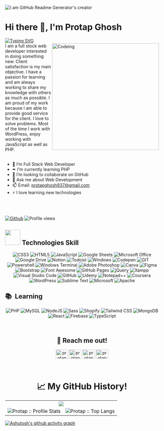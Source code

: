 ![I am GitHub Readme Generator's creator](https://www.digitaladlectio.com/wp-content/uploads/2020/04/New-PNC-Animated-Banners.gif)
# Hi there 👋, I'm Protap Ghosh
[![Typing SVG](https://readme-typing-svg.herokuapp.com?font=Oleo+Script+Swash+Caps&size=22&pause=1000&color=F26624&width=435&lines=Full+Stack+Web+Developer)](https://git.io/typing-svg)
<br/>
<img align="right" height="" width="350" alt="Codeing" src="https://moldech.com/wp-content/uploads/2022/07/96143-developer.gif">
I am a full stock web developer interested in doing something new. Client satisfaction is my main objective. I have a passion for learning and am always working to share my knowledge with others as much as possible. I am proud of my work because I am able to provide good service for the client. I love to solve problems. Most of the time I work with WordPress, enjoy working with JavaScript as well as PHP.
<br/>
<br/>


- 💼 I’m Full Stack Web Developer
- ✒ I’m currently learning PHP
- 👯 I’m looking to collaborate on GitHub
- 💬 Ask me about Web Development
- 📫 Email: protapghosh937@gmail.com
- ⚡ I love learning new technologies

<br/>
<br/>

[![Github](https://img.shields.io/github/followers/Protap9Ghosh?label=Follow&style=social)](https://github.com/Protap9Ghosh)&nbsp;![Profile views](https://gpvc.arturio.dev/Protap9Ghosh)

## <h2><img src = "https://media2.giphy.com/media/QssGEmpkyEOhBCb7e1/giphy.gif?cid=ecf05e47a0n3gi1bfqntqmob8g9aid1oyj2wr3ds3mg700bl&rid=giphy.gif" width='50'/>&nbsp;Technologies Skill</h2>

<div align="center">
 
 ![CSS3](https://img.shields.io/badge/CSS3-1572B6?style=for-the-badge&logo=css3&logoColor=white)
 ![HTML5](https://img.shields.io/badge/HTML5-E34F26?style=for-the-badge&logo=html5&logoColor=white)
 ![JavaScript](https://img.shields.io/badge/JavaScript-323330?style=for-the-badge&logo=javascript&logoColor=F7DF1E)
 ![Google Sheets](https://img.shields.io/badge/Google%20Sheets-34A853?style=for-the-badge&logo=google-sheets&logoColor=white)
 ![Microsoft Office](https://img.shields.io/badge/Microsoft_Office-D83B01?style=for-the-badge&logo=microsoft-office&logoColor=white)
 ![Google Drive](https://img.shields.io/badge/Google%20Drive-4285F4?style=for-the-badge&logo=googledrive&logoColor=white)
 ![Notion](https://img.shields.io/badge/Notion-000000?style=for-the-badge&logo=notion&logoColor=white)
 ![Todoist](https://img.shields.io/badge/Todoist-E44332?style=for-the-badge&logo=todoist&logoColor=white)
 ![Windows](https://img.shields.io/badge/Windows-0078D6?style=for-the-badge&logo=windows&logoColor=white)
 ![Codepen](https://img.shields.io/badge/Codepen-000000?style=for-the-badge&logo=codepen&logoColor=white)
 ![GIT](https://img.shields.io/badge/GIT-E44C30?style=for-the-badge&logo=git&logoColor=white)
 ![Powershell](https://img.shields.io/badge/powershell-5391FE?style=for-the-badge&logo=powershell&logoColor=white)
 ![Windows Terminal](https://img.shields.io/badge/windows%20terminal-4D4D4D?style=for-the-badge&logo=windows%20terminal&logoColor=white)
 ![Adobe Photoshop](https://img.shields.io/badge/Adobe%20Photoshop-31A8FF?style=for-the-badge&logo=Adobe%20Photoshop&logoColor=black)
 ![Canva](https://img.shields.io/badge/Canva-%2300C4CC.svg?&style=for-the-badge&logo=Canva&logoColor=white)
 ![Figma](https://img.shields.io/badge/Figma-F24E1E?style=for-the-badge&logo=figma&logoColor=white)
 ![Bootstrap](https://img.shields.io/badge/Bootstrap-563D7C?style=for-the-badge&logo=bootstrap&logoColor=white)
 ![Font Awesome](https://img.shields.io/badge/Font_Awesome-339AF0?style=for-the-badge&logo=fontawesome&logoColor=white)
 ![GitHub Pages](https://img.shields.io/badge/GitHub%20Pages-222222?style=for-the-badge&logo=GitHub%20Pages&logoColor=white)
 ![jQuery](https://img.shields.io/badge/jQuery-0769AD?style=for-the-badge&logo=jquery&logoColor=white)
 ![Xampp](https://img.shields.io/badge/Xampp-F37623?style=for-the-badge&logo=xampp&logoColor=white)
 ![Visual Studio Code](https://img.shields.io/badge/Visual_Studio_Code-0078D4?style=for-the-badge&logo=visual%20studio%20code&logoColor=white)
 ![GitHub](https://img.shields.io/badge/GitHub-100000?style=for-the-badge&logo=github&logoColor=white)
 ![Udemy](https://img.shields.io/badge/Udemy-A435F0?style=for-the-badge&logo=Udemy&logoColor=white)
 ![Notepad++](https://img.shields.io/badge/Notepad++-90E59A.svg?style=for-the-badge&logo=notepad%2b%2b&logoColor=black)
 ![Coursera](https://img.shields.io/badge/Coursera-0056D2?style=for-the-badge&logo=Coursera&logoColor=white)
 ![WordPress](https://img.shields.io/badge/WordPress-%23117AC9.svg?style=for-the-badge&logo=WordPress&logoColor=white)
 ![Sublime Text](https://img.shields.io/badge/sublime_text-%23575757.svg?style=for-the-badge&logo=sublime-text&logoColor=important)
 ![Microsoft](https://img.shields.io/badge/Microsoft-0078D4?style=for-the-badge&logo=microsoft&logoColor=white)
 ![Apache](https://img.shields.io/badge/apache-%23D42029.svg?style=for-the-badge&logo=apache&logoColor=white)
</div>

## <h2>📚 &nbsp;Learning</h2>

<div align="center">

 ![PHP](https://img.shields.io/badge/PHP-777BB4?style=for-the-badge&logo=php&logoColor=white)
 ![MySQL](https://img.shields.io/badge/MySQL-005C84?style=for-the-badge&logo=mysql&logoColor=white)
 ![NodeJS](https://img.shields.io/badge/node.js-6DA55F?style=for-the-badge&logo=node.js&logoColor=white)
 ![Sass](https://img.shields.io/badge/Sass-CC6699?style=for-the-badge&logo=sass&logoColor=white)
 ![Shopify](https://img.shields.io/badge/shopify-8DB543?style=for-the-badge&logo=Shopify&logoColor=white)
 ![Tailwind CSS](https://img.shields.io/badge/Tailwind_CSS-38B2AC?style=for-the-badge&logo=tailwind-css&logoColor=white)
 ![MongoDB](https://img.shields.io/badge/MongoDB-%234ea94b.svg?style=for-the-badge&logo=mongodb&logoColor=white)
 ![React](https://img.shields.io/badge/react-%23273c75.svg?style=for-the-badge&logo=react&logoColor=%2361DAFB)
 ![Firebase](https://img.shields.io/badge/firebase-%23039BE5.svg?style=for-the-badge&logo=firebase)
 ![TypeScript](https://img.shields.io/badge/typescript-%23007ACC.svg?style=for-the-badge&logo=typescript&logoColor=white)
</div>
<br/>
 
<h2 align="center">🤝 Reach me out!</h2>

<p align="center">
<a href="https://github.com/protap9ghosh" target="blank"><img align="center" src="https://raw.githubusercontent.com/rahuldkjain/github-profile-readme-generator/master/src/images/icons/Social/github.svg" alt="protap9ghosh" height="30" width="40" /></a>
<a href="https://codepen.io/protap9ghosh" target="blank"><img align="center" src="https://raw.githubusercontent.com/rahuldkjain/github-profile-readme-generator/master/src/images/icons/Social/codepen.svg" alt="protap9ghosh" height="30" width="40" /></a>
<a href="https://twitter.com/protap9ghosh" target="blank"><img align="center" src="https://raw.githubusercontent.com/rahuldkjain/github-profile-readme-generator/master/src/images/icons/Social/twitter.svg" alt="protap9ghosh" height="30" width="40" /></a>
<a href="https://fb.com/protap9ghosh" target="blank"><img align="center" src="https://raw.githubusercontent.com/rahuldkjain/github-profile-readme-generator/master/src/images/icons/Social/facebook.svg" alt="protap9ghosh" height="30" width="40" /></a>
</p> 
<br/>

<p align="center">
   <table align="center">
   <h1 align="center">📈 My GitHub History!</h1>
    <tr>
        <td colspan="2" align="center"><img src="http://github-readme-streak-stats.herokuapp.com?user=Protap9Ghosh&theme=blood-dark&fire=CC55FF&stroke=FFFE2F&ring=3FB984&background=102B43&currStreakLabel=21DEEA&currStreakNum=FF9A3E&sideNums=B1E0FF&sideLabels=2995BE&dates=36CE6D" /></td>
     </tr>
     <tr >
       <td><img alt="Protap :: Profile Stats" src="https://github-readme-stats.vercel.app/api?username=Protap9Ghosh&show_icons=true&theme=tokyonight" /></td>
       <td><img alt="Protap :: Top Langs" src="https://github-readme-stats.vercel.app/api/top-langs/?username=Protap9Ghosh&layout=compact&theme=nord" /></td>
     </tr>
     
   </table>
</p>

<!-- ![GitHub Activity Graph](https://activity-graph.herokuapp.com/graph?username=Protap9Ghosh) -->
[![Ashutosh's github activity graph](https://github-readme-activity-graph.cyclic.app/graph?username=Protap9Ghosh&theme=cobalt)](https://github.com/Protap9Ghosh/github-readme-activity-graph)
